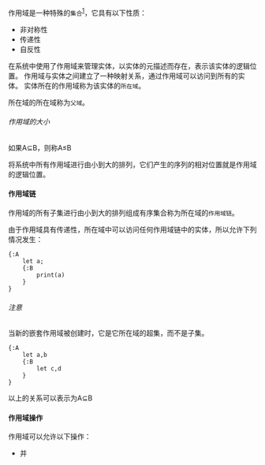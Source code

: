 作用域是一种特殊的`集合`<sup>[1]</sup>，它具有以下性质：

+ 非对称性
+ 传递性
+ 自反性

在系统中使用了作用域来管理实体，以实体的元描述而存在，表示该实体的逻辑位置。
作用域与实体之间建立了一种映射关系，通过作用域可以访问到所有的实体。
实体所在的作用域称为该实体的`所在域`。

所在域的所在域称为`父域`。

###### 作用域的大小
如果A⊆B，则称A≤B

将系统中所有作用域进行由小到大的排列，它们产生的序列的相对位置就是作用域的逻辑位置。

#### 作用域链
作用域的所有子集进行由小到大的排列组成有序集合称为所在域的`作用域链`。

由于作用域具有传递性，所在域中可以访问任何作用域链中的实体，所以允许下列情况发生：

```
{:A
	let a;
	{:B
		print(a)
	}
}
```

###### 注意
当新的嵌套作用域被创建时，它是它所在域的超集，而不是子集。
```
{:A
    let a,b
    {:B
        let c,d
    }
}
```
以上的关系可以表示为A⊆B



#### 作用域操作

作用域可以允许以下操作：

+ 并

[1]: https://zh.wikipedia.org/wiki/%E9%9B%86%E5%90%88_(%E6%95%B0%E5%AD%A6)#%E5%9F%BA%E6%9C%AC%E6%80%A7%E8%B4%A8